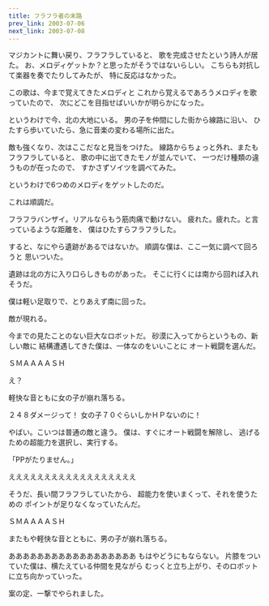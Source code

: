```yaml
---
title: フラフラ者の末路
prev_link: 2003-07-06
next_link: 2003-07-08
---
```

マジカントに舞い戻り、フラフラしていると、
歌を完成させたという詩人が居た。
お、メロディゲットか？と思ったがそうではないらしい。
こちらも対抗して楽器を奏でたりしてみたが、
特に反応はなかった。

この歌は、今まで覚えてきたメロディと
これから覚えるであろうメロディを歌っていたので、
次にどこを目指せばいいかが明らかになった。

というわけで今、北の大地にいる。
男の子を仲間にした街から線路に沿い、
ひたすら歩いていたら、急に音楽の変わる場所に出た。

敵も強くなり、次はここだなと見当をつけた。
線路からちょっと外れ、またもフラフラしていると、
歌の中に出てきたモノが並んでいて、
一つだけ種類の違うものが在ったので、
すかさずソイツを調べてみた。

というわけで6つめのメロディをゲットしたのだ。

これは順調だ。

フラフラバンザイ。リアルならもう筋肉痛で動けない。
疲れた。疲れた。と言っているような距離を、
僕はひたすらフラフラした。

すると、なにやら遺跡があるではないか。
順調な僕は、ここ一気に調べて回ろうと
思いついた。

遺跡は北の方に入り口らしきものがあった。
そこに行くには南から回れば入れそうだ。

僕は軽い足取りで、とりあえず南に回った。

敵が現れる。

今までの見たことのない巨大なロボットだ。
砂漠に入ってからというもの、新しい敵に
結構遭遇してきた僕は、一体なのをいいことに
オート戦闘を選んだ。

ＳＭＡＡＡＡＳＨ

え？

軽快な音ともに女の子が崩れ落ちる。

２４８ダメージって！
女の子７０ぐらいしかＨＰないのに！

やばい。こいつは普通の敵と違う。
僕は、すぐにオート戦闘を解除し、
逃げるための超能力を選択し、実行する。

「PPがたりません。」

ええええええええええええええええええ

そうだ、長い間フラフラしていたから、
超能力を使いまくって、それを使うための
ポイントが足りなくなっていたんだ。

ＳＭＡＡＡＡＳＨ


またもや軽快な音とともに、男の子が崩れ落ちる。

ああああああああああああああああああ
もはやどうにもならない。
片膝をついていた僕は、横たえている仲間を見ながら
むっくと立ち上がり、そのロボットに立ち向かっていった。





案の定、一撃でやられました。
